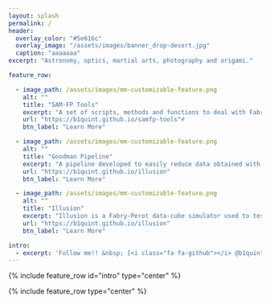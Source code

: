 ```yaml
---
layout: splash
permalink: /
header:
  overlay_color: "#5e616c"
  overlay_image: "/assets/images/banner_drop-desert.jpg"
  caption: "aaaaaaa"
excerpt: "Astronomy, optics, martial arts, photography and origami."

feature_row:

  - image_path: /assets/images/mm-customizable-feature.png
    alt: ""
    title: "SAM-FP Tools"
    excerpt: "A set of scripts, methods and functions to deal with Fabry-Perot data at SOAR Telescope."#
    url: "https://b1quint.github.io/samfp-tools"#
    btn_label: "Learn More"

  - image_path: /assets/images/mm-customizable-feature.png
    alt: ""
    title: "Goodman Pipeline"
    excerpt: "A pipeline developed to easily reduce data obtained with the Goodman High Throughput Spectrograph ."
    url: "https://b1quint.github.io/illusion"
    btn_label: "Learn More"

  - image_path: /assets/images/mm-customizable-feature.png
    alt: ""
    title: "Illusion"
    excerpt: "Illusion is a Fabry-Perot data-cube simulator used to test SAM-FP Tools."
    url: "https://b1quint.github.io/illusion"
    btn_label: "Learn More"

intro:
  - excerpt: 'Follow me!! &nbsp; [<i class="fa fa-github"></i> @b1quint](https://github.com/b1quint){: .btn}'
---
```


{% include feature_row id="intro" type="center" %}

{% include feature_row type="center" %}
